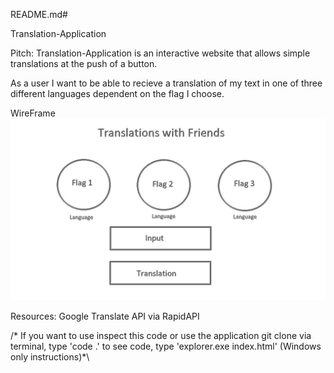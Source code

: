 README.md# 

Translation-Application

Pitch:
Translation-Application is an interactive website that allows simple translations at the push of a button.

As a user I want to be able to recieve a translation of my text in one of three different languages dependent on the flag I choose.

WireFrame
![Project Outline](TranslationsWireFrame.jpg)

Resources:
Google Translate API via RapidAPI

/* If you want to use inspect this code or use the application
git clone via terminal, 
type 'code .' to see code, 
type 'explorer.exe index.html'
(Windows only instructions)*\